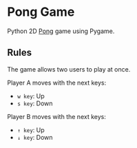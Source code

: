 # Pong Game

Python 2D [Pong](https://www.ponggame.org/) game using Pygame.

## Rules

The game allows two users to play at once.

Player A moves with the next keys:

- `w key`: Up
- `s key`: Down

Player B moves with the next keys:

- `↑ key`: Up
- `↓ key`: Down

